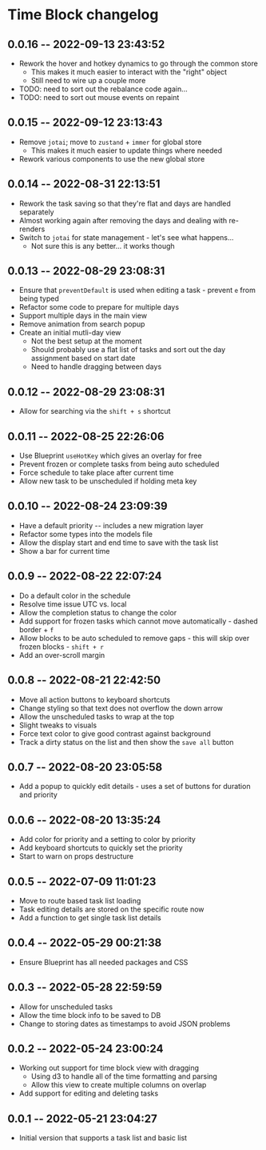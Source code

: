 # Time Block changelog

## 0.0.16 -- 2022-09-13 23:43:52

- Rework the hover and hotkey dynamics to go through the common store
  - This makes it much easier to interact with the "right" object
  - Still need to wire up a couple more
- TODO: need to sort out the rebalance code again...
- TODO: need to sort out mouse events on repaint

## 0.0.15 -- 2022-09-12 23:13:43

- Remove `jotai`; move to `zustand` + `immer` for global store
  - This makes it much easier to update things where needed
- Rework various components to use the new global store

## 0.0.14 -- 2022-08-31 22:13:51

- Rework the task saving so that they're flat and days are handled separately
- Almost working again after removing the days and dealing with re-renders
- Switch to `jotai` for state management - let's see what happens...
  - Not sure this is any better... it works though

## 0.0.13 -- 2022-08-29 23:08:31

- Ensure that `preventDefault` is used when editing a task - prevent `e` from being typed
- Refactor some code to prepare for multiple days
- Support multiple days in the main view
- Remove animation from search popup
- Create an initial mutli-day view
  - Not the best setup at the moment
  - Should probably use a flat list of tasks and sort out the day assignment based on start date
  - Need to handle dragging between days

## 0.0.12 -- 2022-08-29 23:08:31

- Allow for searching via the `shift + s` shortcut

## 0.0.11 -- 2022-08-25 22:26:06

- Use Blueprint `useHotKey` which gives an overlay for free
- Prevent frozen or complete tasks from being auto scheduled
- Force schedule to take place after current time
- Allow new task to be unscheduled if holding meta key

## 0.0.10 -- 2022-08-24 23:09:39

- Have a default priority -- includes a new migration layer
- Refactor some types into the models file
- Allow the display start and end time to save with the task list
- Show a bar for current time

## 0.0.9 -- 2022-08-22 22:07:24

- Do a default color in the schedule
- Resolve time issue UTC vs. local
- Allow the completion status to change the color
- Add support for frozen tasks which cannot move automatically - dashed border + `f`
- Allow blocks to be auto scheduled to remove gaps - this will skip over frozen blocks - `shift + r`
- Add an over-scroll margin

## 0.0.8 -- 2022-08-21 22:42:50

- Move all action buttons to keyboard shortcuts
- Change styling so that text does not overflow the down arrow
- Allow the unscheduled tasks to wrap at the top
- Slight tweaks to visuals
- Force text color to give good contrast against background
- Track a dirty status on the list and then show the `save all` button

## 0.0.7 -- 2022-08-20 23:05:58

- Add a popup to quickly edit details - uses a set of buttons for duration and priority

## 0.0.6 -- 2022-08-20 13:35:24

- Add color for priority and a setting to color by priority
- Add keyboard shortcuts to quickly set the priority
- Start to warn on props destructure

## 0.0.5 -- 2022-07-09 11:01:23

- Move to route based task list loading
- Task editing details are stored on the specific route now
- Add a function to get single task list details

## 0.0.4 -- 2022-05-29 00:21:38

- Ensure Blueprint has all needed packages and CSS

## 0.0.3 -- 2022-05-28 22:59:59

- Allow for unscheduled tasks
- Allow the time block info to be saved to DB
- Change to storing dates as timestamps to avoid JSON problems

## 0.0.2 -- 2022-05-24 23:00:24

- Working out support for time block view with dragging
  - Using d3 to handle all of the time formatting and parsing
  - Allow this view to create multiple columns on overlap
- Add support for editing and deleting tasks

## 0.0.1 -- 2022-05-21 23:04:27

- Initial version that supports a task list and basic list
